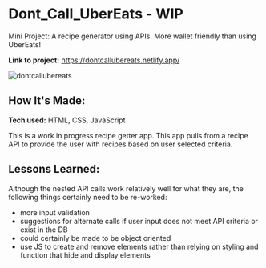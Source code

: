 # Dont_Call_UberEats - WIP
Mini Project: A recipe generator using APIs. More wallet friendly than using UberEats!

**Link to project:** https://dontcallubereats.netlify.app/

![dontcallubereats](https://user-images.githubusercontent.com/99840213/164118003-144df9b2-bee3-4569-9620-60974794994e.JPG)

## How It's Made:

**Tech used:** HTML, CSS, JavaScript

This is a work in progress recipe getter app. This app pulls from a recipe API to provide the user with recipes based on user selected criteria.

## Lessons Learned:

Although the nested API calls work relatively well for what they are, the following things certainly need to be re-worked: 
- more input validation
- suggestions for alternate calls if user input does not meet API criteria or exist in the DB
- could certainly be made to be object oriented
- use JS to create and remove elements rather than relying on styling and function that hide and display elements
